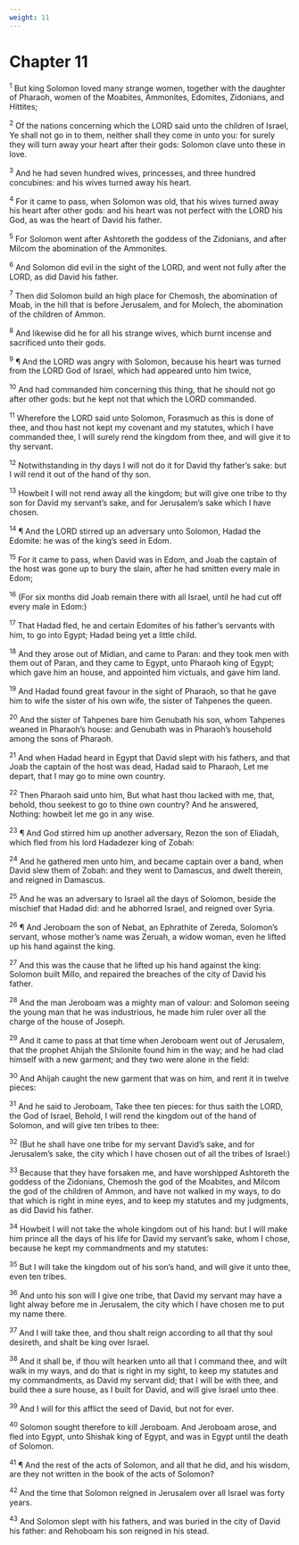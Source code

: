 ```yaml
---
weight: 11
---
```


# Chapter 11

<sup>1</sup> But king Solomon loved many strange women, together with the daughter of Pharaoh, women of the Moabites, Ammonites, Edomites, Zidonians, and Hittites; 

<sup>2</sup> Of the nations concerning which the LORD said unto the children of Israel, Ye shall not go in to them, neither shall they come in unto you: for surely they will turn away your heart after their gods: Solomon clave unto these in love. 

<sup>3</sup> And he had seven hundred wives, princesses, and three hundred concubines: and his wives turned away his heart. 

<sup>4</sup> For it came to pass, when Solomon was old, that his wives turned away his heart after other gods: and his heart was not perfect with the LORD his God, as was the heart of David his father. 

<sup>5</sup> For Solomon went after Ashtoreth the goddess of the Zidonians, and after Milcom the abomination of the Ammonites. 

<sup>6</sup> And Solomon did evil in the sight of the LORD, and went not fully after the LORD, as did David his father. 

<sup>7</sup> Then did Solomon build an high place for Chemosh, the abomination of Moab, in the hill that is before Jerusalem, and for Molech, the abomination of the children of Ammon. 

<sup>8</sup> And likewise did he for all his strange wives, which burnt incense and sacrificed unto their gods. 

<sup>9</sup> ¶ And the LORD was angry with Solomon, because his heart was turned from the LORD God of Israel, which had appeared unto him twice, 

<sup>10</sup> And had commanded him concerning this thing, that he should not go after other gods: but he kept not that which the LORD commanded. 

<sup>11</sup> Wherefore the LORD said unto Solomon, Forasmuch as this is done of thee, and thou hast not kept my covenant and my statutes, which I have commanded thee, I will surely rend the kingdom from thee, and will give it to thy servant. 

<sup>12</sup> Notwithstanding in thy days I will not do it for David thy father’s sake: but I will rend it out of the hand of thy son. 

<sup>13</sup> Howbeit I will not rend away all the kingdom; but will give one tribe to thy son for David my servant’s sake, and for Jerusalem’s sake which I have chosen. 

<sup>14</sup> ¶ And the LORD stirred up an adversary unto Solomon, Hadad the Edomite: he was of the king’s seed in Edom. 

<sup>15</sup> For it came to pass, when David was in Edom, and Joab the captain of the host was gone up to bury the slain, after he had smitten every male in Edom; 

<sup>16</sup> (For six months did Joab remain there with all Israel, until he had cut off every male in Edom:) 

<sup>17</sup> That Hadad fled, he and certain Edomites of his father’s servants with him, to go into Egypt; Hadad being yet a little child. 

<sup>18</sup> And they arose out of Midian, and came to Paran: and they took men with them out of Paran, and they came to Egypt, unto Pharaoh king of Egypt; which gave him an house, and appointed him victuals, and gave him land. 

<sup>19</sup> And Hadad found great favour in the sight of Pharaoh, so that he gave him to wife the sister of his own wife, the sister of Tahpenes the queen. 

<sup>20</sup> And the sister of Tahpenes bare him Genubath his son, whom Tahpenes weaned in Pharaoh’s house: and Genubath was in Pharaoh’s household among the sons of Pharaoh. 

<sup>21</sup> And when Hadad heard in Egypt that David slept with his fathers, and that Joab the captain of the host was dead, Hadad said to Pharaoh, Let me depart, that I may go to mine own country. 

<sup>22</sup> Then Pharaoh said unto him, But what hast thou lacked with me, that, behold, thou seekest to go to thine own country? And he answered, Nothing: howbeit let me go in any wise. 

<sup>23</sup> ¶ And God stirred him up another adversary, Rezon the son of Eliadah, which fled from his lord Hadadezer king of Zobah: 

<sup>24</sup> And he gathered men unto him, and became captain over a band, when David slew them of Zobah: and they went to Damascus, and dwelt therein, and reigned in Damascus. 

<sup>25</sup> And he was an adversary to Israel all the days of Solomon, beside the mischief that Hadad did: and he abhorred Israel, and reigned over Syria. 

<sup>26</sup> ¶ And Jeroboam the son of Nebat, an Ephrathite of Zereda, Solomon’s servant, whose mother’s name was Zeruah, a widow woman, even he lifted up his hand against the king. 

<sup>27</sup> And this was the cause that he lifted up his hand against the king: Solomon built Millo, and repaired the breaches of the city of David his father. 

<sup>28</sup> And the man Jeroboam was a mighty man of valour: and Solomon seeing the young man that he was industrious, he made him ruler over all the charge of the house of Joseph. 

<sup>29</sup> And it came to pass at that time when Jeroboam went out of Jerusalem, that the prophet Ahijah the Shilonite found him in the way; and he had clad himself with a new garment; and they two were alone in the field: 

<sup>30</sup> And Ahijah caught the new garment that was on him, and rent it in twelve pieces: 

<sup>31</sup> And he said to Jeroboam, Take thee ten pieces: for thus saith the LORD, the God of Israel, Behold, I will rend the kingdom out of the hand of Solomon, and will give ten tribes to thee: 

<sup>32</sup> (But he shall have one tribe for my servant David’s sake, and for Jerusalem’s sake, the city which I have chosen out of all the tribes of Israel:) 

<sup>33</sup> Because that they have forsaken me, and have worshipped Ashtoreth the goddess of the Zidonians, Chemosh the god of the Moabites, and Milcom the god of the children of Ammon, and have not walked in my ways, to do that which is right in mine eyes, and to keep my statutes and my judgments, as did David his father. 

<sup>34</sup> Howbeit I will not take the whole kingdom out of his hand: but I will make him prince all the days of his life for David my servant’s sake, whom I chose, because he kept my commandments and my statutes: 

<sup>35</sup> But I will take the kingdom out of his son’s hand, and will give it unto thee, even ten tribes. 

<sup>36</sup> And unto his son will I give one tribe, that David my servant may have a light alway before me in Jerusalem, the city which I have chosen me to put my name there. 

<sup>37</sup> And I will take thee, and thou shalt reign according to all that thy soul desireth, and shalt be king over Israel. 

<sup>38</sup> And it shall be, if thou wilt hearken unto all that I command thee, and wilt walk in my ways, and do that is right in my sight, to keep my statutes and my commandments, as David my servant did; that I will be with thee, and build thee a sure house, as I built for David, and will give Israel unto thee. 

<sup>39</sup> And I will for this afflict the seed of David, but not for ever. 

<sup>40</sup> Solomon sought therefore to kill Jeroboam. And Jeroboam arose, and fled into Egypt, unto Shishak king of Egypt, and was in Egypt until the death of Solomon. 

<sup>41</sup> ¶ And the rest of the acts of Solomon, and all that he did, and his wisdom, are they not written in the book of the acts of Solomon? 

<sup>42</sup> And the time that Solomon reigned in Jerusalem over all Israel was forty years. 

<sup>43</sup> And Solomon slept with his fathers, and was buried in the city of David his father: and Rehoboam his son reigned in his stead. 


